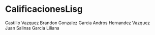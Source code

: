 # CalificacionesLisg
Castillo Vazquez Brandon
Gonzalez Garcia Andros
Hernandez Vazquez Juan
Salinas Garcia Liliana
